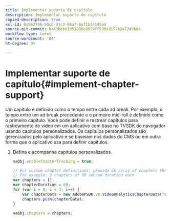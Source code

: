 ```yaml
---
title: Implementar suporte de capítulo
description: Implementar suporte de capítulo
copied-description: true
exl-id: 8a962706-50cd-41c2-96a7-6af1b24145a4
source-git-commit: be43bbbd1051886c8979ff590a3197b2a7249b6a
workflow-type: tm+mt
source-wordcount: '84'
ht-degree: 0%

---
```


# Implementar suporte de capítulo{#implement-chapter-support}

Um capítulo é definido como o tempo entre cada ad break. Por exemplo, o tempo entre um ad break precedente e o primeiro mid-roll é definido como o primeiro capítulo. Você pode definir e rastrear capítulos para rastreamento de vídeo em um aplicativo com base no TVSDK do navegador usando capítulos personalizados. Os capítulos personalizados são gerenciados pelo aplicativo e se baseiam nos dados do CMS ou em outra forma que o aplicativo usa para definir capítulos.

1. Defina e acompanhe capítulos personalizados.

   ```js
   vaObj.enableChapterTracking = true; 
   
   // For custom chapter definitions, provide an array of chapters through the metadata: 
   // For example: 3 chapters of 60 second duration each 
   var chapters = []; 
   var chapterDuration = 60; 
   for (var i = 0; i < 3; i++) { 
       var chapterData = new AdobePSDK.VA.VideoAnalyticsChapterData("chapter_" + (i+1), i * chapterDuration, chapterDuration, (i+1)); 
       chapters.push(chapterData); 
   } 
   
   vaObj.chapters = chapters;
   ```
